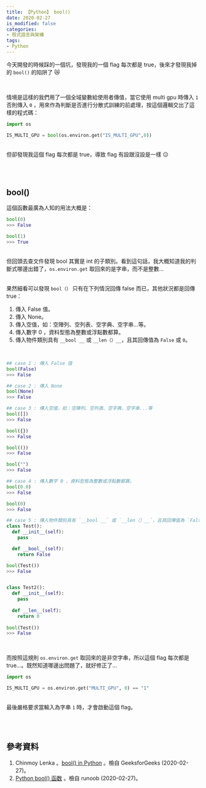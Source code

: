 ```yaml
---
title: 【Python】 bool()
date: 2020-02-27
is_modified: false
categories:
- 程式語言與架構
tags:
- Python
--- 
```


今天開發的時候踩的一個坑，發現我的一個 flag 每次都是 true，後來才發現我掉的 `bool()` 的陷阱了 :crying_cat_face: 
<!--more-->
<br> 

情境是這樣的我們用了一個全域變數給使用者傳值，當它使用 multi gpu 時傳入 `1` 否則傳入 `0` ，用來作為判斷是否進行分散式訓練的前處理，按這個邏輯交出了這樣的程式碼：

```python
import os

IS_MULTI_GPU = bool(os.environ.get("IS_MULTI_GPU",0))
```

<br> 但卻發現我這個 flag 每次都是 true，導致 flag 有設跟沒設是一樣 :expressionless:

<br><br> 

##  bool() 

這個函數最廣為人知的用法大概是：

```python
bool(0)
>>> False

bool(1)
>>> True
```

<br>但回頭去查文件發現 <span class="highlighting">bool 其實是 int 的子類別</span>。看到這句話，我大概知道我的判斷式哪邊出錯了，`os.environ.get` 取回來的是<span class="highlighting">字串</span>，而不是整數...


<br>果然細看可以發現 `bool（）` 只有在下列情況回傳 false 而已，其他狀況都是回傳 true：

1. 傳入 False 值。
2. 傳入 None。
3. 傳入空值，如：空陣列、空列表、空字典、空字串...等。
4. 傳入數字 0 ，資料型態為整數或浮點數都算。
5. 傳入物件類別具有 `__bool __` 或 `__len（）__`，且其回傳值為 `False` 或 `0`。

<br>

```python
## case 1 : 傳入 False 值
bool(False)
>>> False

## case 2 : 傳入 None
bool(None)
>>> False

## case 3 : 傳入空值，如：空陣列、空列表、空字典、空字串...等
bool([])
>>> False

bool({})
>>> False

bool(())
>>> False

bool("")
>>> False

## case 4 : 傳入數字 0 ，資料型態為整數或浮點數都算。
bool(0.0)
>>> False

bool(0)
>>> False

## case 5 : 傳入物件類別具有 `__bool __` 或 `__len（）__`，且其回傳值為 `False` 或 `0`
class Test():
  def __init__(self):
    pass

  def __bool__(self):
    return False

bool(Test())
>>> False


class Test2():
  def __init__(self):
    pass
         
  def __len__(self):
    return 0
         
bool(Test())
>>> False
```

<br> 

而按照這規則 `os.environ.get` 取回來的是非空字串，所以這個 flag 每次都是 true...。既然知道哪邊出問題了，就好修正了...

```python
import os

IS_MULTI_GPU = os.environ.get("MULTI_GPU", 0) == "1"
```
<br> 最後嚴格要求當輸入為字串 `1` 時，才會啟動這個 flag。

<br><br> 

## 參考資料 
1. Chinmoy Lenka 。[bool() in Python](https://www.geeksforgeeks.org/bool-in-python/) 。檢自 GeeksforGeeks (2020-02-27)。
2. [Python bool() 函数](https://www.runoob.com/python/python-func-bool.html) 。檢自 runoob (2020-02-27)。